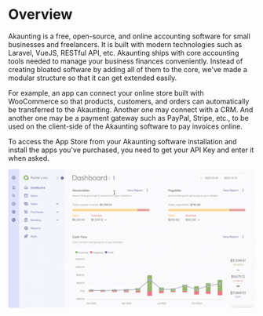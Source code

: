 Overview
=========

Akaunting is a free, open-source, and online accounting software for small businesses and freelancers. It is built with modern technologies such as Laravel, VueJS, RESTful API, etc. Akaunting ships with core accounting tools needed to manage your business finances conveniently. Instead of creating bloated software by adding all of them to the core, we've made a modular structure so that it can get extended easily.

For example, an app can connect your online store built with WooCommerce so that products, customers, and orders can automatically be transferred to the Akaunting. Another one may connect with a CRM. And another one may be a payment gateway such as PayPal, Stripe, etc., to be used on the client-side of the Akaunting software to pay invoices online.

To access the App Store from your Akaunting software installation and install the apps you've purchased, you need to get your API Key and enter it when asked.

![Akaunting App Store](_images/apps-overview.gif)